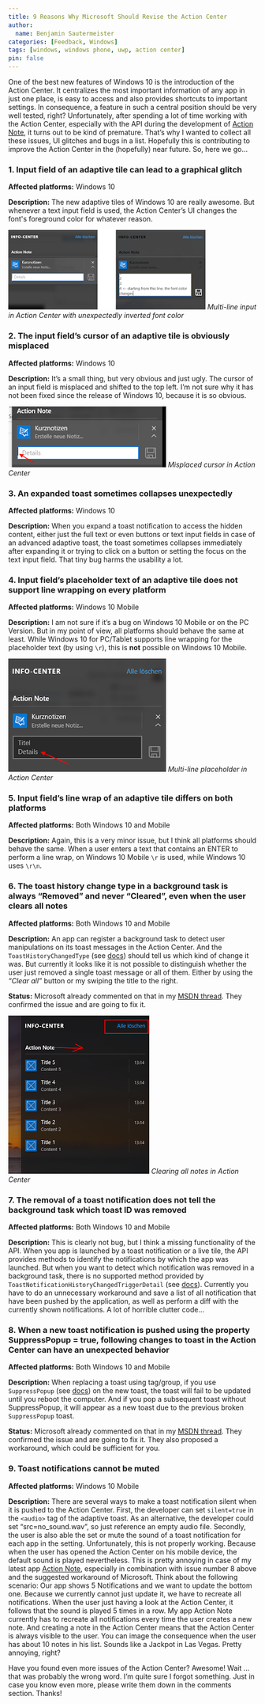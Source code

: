 ```yaml
---
title: 9 Reasons Why Microsoft Should Revise the Action Center
author:
  name: Benjamin Sautermeister
categories: [Feedback, Windows]
tags: [windows, windows phone, uwp, action center]
pin: false
---
```


One of the best new features of Windows 10 is the introduction of the Action Center. It centralizes the most important
information of any app in just one place, is easy to access and also provides shortcuts to important settings.
In consequence, a feature in such a central position should be very well tested, right? Unfortunately, 
after spending a lot of time working with the Action Center,
especially with the API during the development of [Action Note](https://www.microsoft.com/store/apps/9NBLGGH6C03H?ocid=badge), it turns out to be kind of premature.
That’s why I wanted to collect all these issues, UI glitches and bugs in a list.
Hopefully this is contributing to improve the Action Center in the (hopefully) near future. So, here we go…

### 1. Input field of an adaptive tile can lead to a graphical glitch

**Affected platforms:** Windows 10

**Description:** The new adaptive tiles of Windows 10 are really awesome. But whenever a text input field is used,
the Action Center’s UI changes the font's foreground color for whatever reason.

![Action Center Glitch](/assets/img/posts/2015/multi-line-glitch-empty.png)
_Multi-line input in Action Center with unexpectedly inverted font color_

### 2. The input field’s cursor of an adaptive tile is obviously misplaced

**Affected platforms:** Windows 10

**Description:** It’s a small thing, but very obvious and just ugly. The cursor of an input field is misplaced
and shifted to the top left. I’m not sure why it has not been fixed since the release of Windows 10,
because it is so obvious.

![Action Center Cursor](/assets/img/posts/2015/misplaced-cursor.png)
_Misplaced cursor in Action Center_

### 3. An expanded toast sometimes collapses unexpectedly

**Affected platforms:** Windows 10

**Description:** When you expand a toast notification to access the hidden content, either just the full text
or even buttons or text input fields in case of an advanced adaptive toast, the toast sometimes collapses
immediately after expanding it or trying to click on a button or setting the focus on the text input field.
That tiny bug harms the usability a lot.

### 4. Input field’s placeholder text of an adaptive tile does not support line wrapping on every platform

**Affected platforms:** Windows 10 Mobile

**Description:** I am not sure if it’s a bug on Windows 10 Mobile or on the PC Version. But in my point of view,
all platforms should behave the same at least. While Windows 10 for PC/Tablet supports line wrapping for
the placeholder text (by using `\r`), this is **not** possible on Windows 10 Mobile.

![Action Center Cursor](/assets/img/posts/2015/multi-line-placeholder.png)
_Multi-line placeholder in Action Center_

### 5. Input field’s line wrap of an adaptive tile differs on both platforms

**Affected platforms:** Both Windows 10 and Mobile

**Description:** Again, this is a very minor issue, but I think all platforms should behave the same.
When a user enters a text that contains an ENTER to perform a line wrap, on Windows 10 Mobile `\r` is used,
while Windows 10 uses `\r\n`.

### 6. The toast history change type in a background task is always “Removed” and never “Cleared”, even when the user clears all notes

**Affected platforms:** Both Windows 10 and Mobile

**Description:** An app can register a background task to detect user manipulations on its toast messages in the Action Center.
And the `ToastHistoryChangedType` (see [docs](https://msdn.microsoft.com/EN-US/library/windows/apps/windows.ui.notifications.toasthistorychangedtype.aspx))
should tell us which kind of change it was. But currently it looks like it is not possible to distinguish whether the user just
removed a single toast message or all of them. Either by using the _“Clear all”_ button or my swiping the title to the right.

**Status:** Microsoft already commented on that in my [MSDN thread](https://social.msdn.microsoft.com/Forums/windowsapps/de-DE/ca1c3504-af74-4d22-931e-8d3ca7c8c151/toasthistorychangedtype-is-always-removed-when-doing-changed-in-the-action-center?forum=wpdevelop).
They confirmed the issue and are going to fix it.

![Action Center Cursor](/assets/img/posts/2015/action-center-clear.png)
_Clearing all notes in Action Center_

### 7. The removal of a toast notification does not tell the background task which toast ID was removed

**Affected platforms:** Both Windows 10 and Mobile

**Description:** This is clearly not bug, but I think a missing functionality of the API.
When you app is launched by a toast notification or a live tile, the API provides methods to identify
the notifications by which the app was launched. But when you want to detect which notification was removed
in a background task, there is no supported method provided by `ToastNotificationHistoryChangedTriggerDetail`
(see [docs](https://msdn.microsoft.com/EN-US/library/windows/apps/windows.ui.notifications.toastnotificationhistorychangedtriggerdetail.aspx)).
Currently you have to do an unnecessary workaround and save a list of all notification that have been pushed by the application,
as well as perform a diff with the currently shown notifications. A lot of horrible clutter code…

### 8. When a new toast notification is pushed using the property SuppressPopup = true, following changes to toast in the Action Center can have an unexpected behavior

**Affected platforms:** Both Windows 10 and Mobile

**Description:** When replacing a toast using tag/group, if you use `SuppressPopup` (see [docs](https://msdn.microsoft.com/en-us/library/windows.ui.notifications.toastnotification.suppresspopup.aspx)) on the new toast,
the toast will fail to be updated until you reboot the computer. And if you pop a subsequent toast without SuppressPopup,
it will appear as a new toast due to the previous broken `SuppressPopup` toast.

**Status:** Microsoft already commented on that in my [MSDN thread](https://social.msdn.microsoft.com/Forums/windowsapps/de-DE/d81a23bc-3c7d-4436-9f0f-7752694ea641/toastnotificationsuppresspopup-varies-behaviour-of-showing-toast-messages?forum=wpdevelop).
They confirmed the issue and are going to fix it. They also proposed a workaround, which could be sufficient for you.

### 9. Toast notifications cannot be muted

**Affected platforms:** Windows 10 Mobile

**Description:** There are several ways to make a toast notification silent when it is pushed to the Action Center.
First, the developer can set `silent=true` in the `<audio>` tag of the adaptive toast. As an alternative,
the developer could set “src=no_sound.wav”, so just reference an empty audio file. Secondly, the user is also able
the set or mute the sound of a toast notification for each app in the setting. Unfortunately, this is not properly working.
Because when the user has opened the Action Center on his mobile device, the default sound is played nevertheless.
This is pretty annoying in case of my latest app [Action Note](https://www.microsoft.com/store/apps/9NBLGGH6C03H?ocid=badge),
especially in combination with issue number 8 above and the suggested workaround of Microsoft. Think about the following scenario:
Our app shows 5 Notifications and we want to update the bottom one. Because we currently cannot just update it,
we have to recreate all notifications. When the user just having a look at the Action Center,
it follows that the sound is played 5 times in a row. My app Action Note currently has to recreate all notifications
every time the user creates a new note. And creating a note in the Action Center means that the Action Center
is always visible to the user. You can image the consequence when the user has about 10 notes in his list.
Sounds like a Jackpot in Las Vegas. Pretty annoying, right?

Have you found even more issues of the Action Center? Awesome! Wait … that was probably the wrong word. I’m quite sure I forgot something. Just in case you know even more, please write them down in the comments section. Thanks!